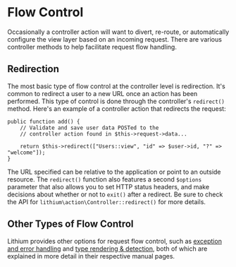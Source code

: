 # Flow Control


Occasionally a controller action will want to divert, re-route, or automatically configure the view layer based on an incoming request. There are various controller methods to help facilitate request flow handling.

## Redirection

The most basic type of flow control at the controller level is redirection. It's common to redirect a user to a new URL once an action has been performed. This type of control is done through the controller's `redirect()` method. Here's an example of a controller action that redirects the request:

```
public function add() {
	// Validate and save user data POSTed to the
	// controller action found in $this->request->data...

	return $this->redirect(["Users::view", "id" => $user->id, "?" => "welcome"]);
}
```

The URL specified can be relative to the application or point to an outside resource. The `redirect()` function also features a second `$options` parameter that also allows you to set HTTP status headers, and make decisions about whether or not to `exit()` after a redirect. Be sure to check the API for `lithium\action\Controller::redirect()` for more details.

## Other Types of Flow Control

Lithium provides other options for request flow control, such as [exception and error handling](exceptions-errors.md) and [type rendering & detection](type-rendering-detection.md), both of which are explained in more detail in their respective manual pages.